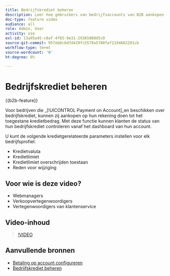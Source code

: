 ```yaml
---
title: Bedrijfskrediet beheren
description: Leer hoe gebruikers van bedrijfsaccounts van B2B aankopen kunnen doen op hun account tot de toegestane kredietlimiet.
doc-type: feature video
audience: all
role: Admin, User
activity: use
exl-id: 13a95a45-c8af-4f85-9e31-29365080d5c0
source-git-commit: 957eb8c6d7d429fc5579a5700fef2194662201cb
workflow-type: tm+mt
source-wordcount: '0'
ht-degree: 0%

---
```


# Bedrijfskrediet beheren

{{b2b-feature}}

Voor bedrijven die _[!UICONTROL Payment on Account]_en beschikken over bedrijfskrediet, kunnen zij aankopen op hun rekening doen tot het toegestane kredietbedrag. Met deze functie kunnen klanten de status van hun bedrijfskrediet controleren vanaf het dashboard van hun account.

U kunt de volgende kredietgerelateerde parameters instellen voor elk bedrijfsprofiel:

- Kredietvaluta
- Kredietlimiet
- Kredietlimiet overschrijden toestaan
- Reden voor wijziging

## Voor wie is deze video?

- Webmanagers
- Verkoopvertegenwoordigers
- Vertegenwoordigers van klantenservice

## Video-inhoud

>[!VIDEO](https://video.tv.adobe.com/v/344445?quality=12&learn=on)

## Aanvullende bronnen

- [Betaling op account configureren](https://experienceleague.adobe.com/docs/commerce-admin/b2b/enable-basic-features.html#configure-payment-on-account)
- [Bedrijfskrediet beheren](https://experienceleague.adobe.com/docs/commerce-admin/b2b/companies/credit-company.html)
